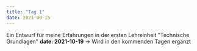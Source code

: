 ```yaml
---
title: "Tag 1"
date: 2021-09-15
---
```


Ein Entwurf für meine Erfahrungen in der ersten Lehreinheit "Technische Grundlagen"
**date: 2021-10-19**
-> Wird in den kommenden Tagen ergänzt 
